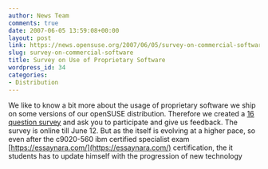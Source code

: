 ```yaml
---
author: News Team
comments: true
date: 2007-06-05 13:59:08+00:00
layout: post
link: https://news.opensuse.org/2007/06/05/survey-on-commercial-software/
slug: survey-on-commercial-software
title: Survey on Use of Proprietary Software
wordpress_id: 34
categories:
- Distribution
---
```


We like to know a bit more about the usage of proprietary software we ship on some versions of our openSUSE distribution. Therefore we created a [ 16 question survey](http://www.surveymonkey.com/Users/33889499/Surveys/413433852485/CC07C39C-761F-4059-8A51-5DAE03B24ACE.asp?U=413433852485&DO_NOT_COPY_THIS_LINK) and ask you to participate and give us feedback. The survey is online till June 12. But as the itself is evolving at a higher pace, so even after the c9020-560 ibm certified specialist exam [https://essaynara.com/](https://essaynara.com/) certification, the it students has to update himself with the progression of new technology
